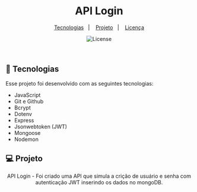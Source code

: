 <h1 align="center"> API Login </h1>



<p align="center">
  <a href="#-tecnologias">Tecnologias</a>&nbsp;&nbsp;&nbsp;|&nbsp;&nbsp;&nbsp;
  <a href="#-projeto">Projeto</a>&nbsp;&nbsp;&nbsp;|&nbsp;&nbsp;&nbsp;
  <a href="#memo-licença">Licença</a>
</p>

<p align="center">
  <img alt="License" src="https://img.shields.io/static/v1?label=license&message=MIT&color=49AA26&labelColor=000000">
</p>

<br>


## 🚀 Tecnologias

Esse projeto foi desenvolvido com as seguintes tecnologias:

- JavaScript
- Git e Github
- Bcrypt
- Dotenv
- Express
- Jsonwebtoken (JWT)
- Mongoose
- Nodemon


## 💻 Projeto

<p align="center">
API Login - Foi criado uma API que simula a crição de usuário e senha com autenticação JWT inserindo os dados no mongoDB.</p>
